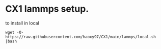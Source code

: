 # CX1 lammps setup.

to install in local
```
wget -O- https://raw.githubusercontent.com/haoxy97/CX1/main/lammps/local.sh |bash
```
